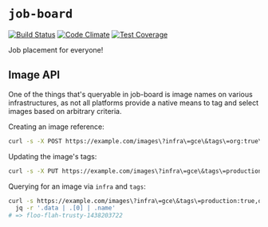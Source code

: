 # `job-board`

[![Build Status](https://travis-ci.org/travis-ci/job-board.svg?branch=master)](https://travis-ci.org/travis-ci/job-board)
[![Code Climate](https://codeclimate.com/github/travis-ci/job-board/badges/gpa.svg)](https://codeclimate.com/github/travis-ci/job-board)
[![Test Coverage](https://codeclimate.com/github/travis-ci/job-board/badges/coverage.svg)](https://codeclimate.com/github/travis-ci/job-board/coverage)

Job placement for everyone!

## Image API

One of the things that's queryable in job-board is image names on various
infrastructures, as not all platforms provide a native means to tag and select
images based on arbitrary criteria.

Creating an image reference:

``` bash
curl -s -X POST https://example.com/images\?infra\=gce\&tags\=org:true\&name=floo-flah-trusty-1438203722
```

Updating the image's tags:

``` bash
curl -s -X PUT https://example.com/images\?infra\=gce\&tags\=production:true,org:true\&name=floo-flah-trusty-1438203722
```

Querying for an image via `infra` and `tags`:

``` bash
curl -s https://example.com/images\?infra\=gce\&tags\=production:true,org:true | \
  jq -r '.data | .[0] | .name'
# => floo-flah-trusty-1438203722
```
